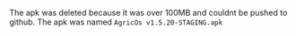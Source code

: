 The apk was deleted because it was over 100MB and couldnt be pushed to github. The apk was named `AgricOs v1.5.20-STAGING.apk`
